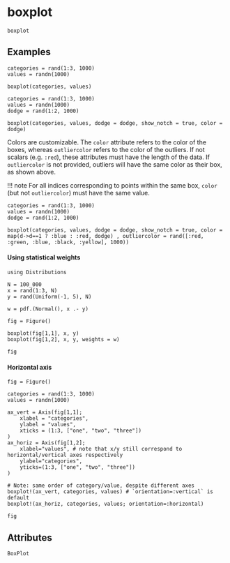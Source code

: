 # boxplot

```@shortdocs; canonical=false
boxplot
```


## Examples

```@figure
categories = rand(1:3, 1000)
values = randn(1000)

boxplot(categories, values)
```

```@figure
categories = rand(1:3, 1000)
values = randn(1000)
dodge = rand(1:2, 1000)

boxplot(categories, values, dodge = dodge, show_notch = true, color = dodge)
```

Colors are customizable. The `color` attribute refers to the color of the boxes, whereas
`outliercolor` refers to the color of the outliers. If not scalars (e.g. `:red`), these attributes
must have the length of the data. If `outliercolor` is not provided, outliers will have the
same color as their box, as shown above.

!!! note
    For all indices corresponding to points within the same box, `color` (but not `outliercolor`)
    must have the same value.

```@figure
categories = rand(1:3, 1000)
values = randn(1000)
dodge = rand(1:2, 1000)

boxplot(categories, values, dodge = dodge, show_notch = true, color = map(d->d==1 ? :blue : :red, dodge) , outliercolor = rand([:red, :green, :blue, :black, :yellow], 1000))
```

#### Using statistical weights

```@figure
using Distributions

N = 100_000
x = rand(1:3, N)
y = rand(Uniform(-1, 5), N)

w = pdf.(Normal(), x .- y)

fig = Figure()

boxplot(fig[1,1], x, y)
boxplot(fig[1,2], x, y, weights = w)

fig
```

#### Horizontal axis

```@figure
fig = Figure()

categories = rand(1:3, 1000)
values = randn(1000)

ax_vert = Axis(fig[1,1];
    xlabel = "categories",
    ylabel = "values",
    xticks = (1:3, ["one", "two", "three"])
)
ax_horiz = Axis(fig[1,2];
    xlabel="values", # note that x/y still correspond to horizontal/vertical axes respectively
    ylabel="categories",
    yticks=(1:3, ["one", "two", "three"])
)

# Note: same order of category/value, despite different axes
boxplot!(ax_vert, categories, values) # `orientation=:vertical` is default
boxplot!(ax_horiz, categories, values; orientation=:horizontal)

fig
```

## Attributes

```@attrdocs
BoxPlot
```
